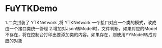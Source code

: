 # FuYTKDemo
1.二次封装了 YTKNetwork ,将 YTKNetwork 一个接口对应一个类的模式，改成 由一个接口类统一管理
2.增加对Json转Model时，文件判断，如果对应的Model不存在，将在控制台打印出要添加类的内容，如果存在，则使用YYModel转成对应的对象

